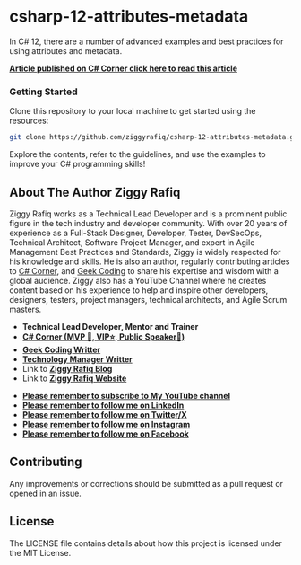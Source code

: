 # csharp-12-attributes-metadata
 In C# 12, there are a number of advanced examples and best practices for using attributes and metadata.
 
**[Article published on C# Corner click here to read this article](https://www.c-sharpcorner.com/article/using-attributes-and-metadata-in-c-sharp-12/ )**

### Getting Started
Clone this repository to your local machine to get started using the resources:

 ```bash
git clone https://github.com/ziggyrafiq/csharp-12-attributes-metadata.git`
```

Explore the contents, refer to the guidelines, and use the examples to improve your C# programming skills!


## About The Author Ziggy Rafiq

Ziggy Rafiq works as a Technical Lead Developer and is a prominent public figure in the tech industry and developer community. With over 20 years of experience as a Full-Stack Designer, Developer, Tester, DevSecOps, Technical Architect,
Software Project Manager, and expert in Agile Management Best Practices and Standards, Ziggy is widely respected for his knowledge and skills. He is also an author, regularly contributing articles
to [C# Corner](https://www.c-sharpcorner.com/members/ziggy-rafiq), and [Geek Coding](https://geek-coding.com/members/ziggy-rafiq) to
share his expertise and wisdom with a global audience. Ziggy also has a YouTube Channel where he creates content based on his experience to help and inspire other developers, designers, testers, project managers,
technical architects, and Agile Scrum masters.

- **Technical Lead Developer, Mentor and Trainer**
- **[C# Corner (MVP 🏅, VIP⭐️, Public Speaker🎤)](https://www.c-sharpcorner.com/members/ziggy-rafiq)**
- **[Geek Coding Writter](https://geek-coding.com/members/ziggy-rafiq)**
- **[Technology Manager Writter](https://technology-manager.com/members/ziggy-rafiq)**
- Link to [**Ziggy Rafiq Blog**](https://blog.ziggyrafiq.com)
- Link to [**Ziggy Rafiq Website**](https://ziggyrafiq.com)

* [**Please remember to subscribe to My YouTube channel**](https://www.youtube.com/)
* [**Please remember to follow me on LinkedIn**](https://www.linkedin.com/in/ziggyrafiq/)
* [**Please remember to follow me on Twitter/X**](https://twitter.com/ziggyrafiq)
* [**Please remember to follow me on Instagram**](https://www.instagram.com/ziggyrafiq/)
* [**Please remember to follow me on Facebook**](https://www.facebook.com/ziggyrafiq)

## Contributing

Any improvements or corrections should be submitted as a pull request or opened in an issue.

## License

The LICENSE file contains details about how this project is licensed under the MIT License.